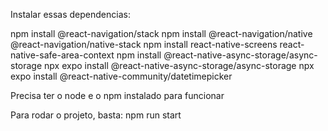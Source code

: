 Instalar essas dependencias:

npm install @react-navigation/stack
npm install @react-navigation/native @react-navigation/native-stack
npm install react-native-screens react-native-safe-area-context
npm install @react-native-async-storage/async-storage
npx expo install @react-native-async-storage/async-storage
npx expo install @react-native-community/datetimepicker

Precisa ter o node e o npm instalado para funcionar 

Para rodar o projeto, basta:
npm run start

